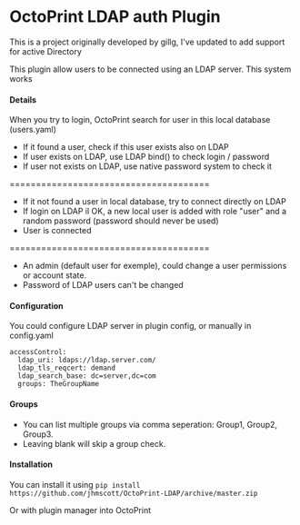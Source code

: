 OctoPrint LDAP auth Plugin
=========================

This is a project originally developed by gillg, I've updated to add support for active Directory

This plugin allow users to be connected using an LDAP server.
This system works 

#### Details

When you try to login, OctoPrint search for user in this local database (users.yaml)
- If it found a user, check if this user exists also on LDAP
- If user exists on LDAP, use LDAP bind() to check login / password
- If user not exists on LDAP, use native password system to check it

======================================

- If it not found a user in local database, try to connect directly on LDAP
- If login on LDAP il OK, a new local user is added with role "user" and a random password (password should never be used)
- User is connected

======================================

- An admin (default user for exemple), could change a user permissions or account state.
- Password of LDAP users can't be changed

#### Configuration

You could configure LDAP server in plugin config, or manually in config.yaml

```
accessControl:
  ldap_uri: ldaps://ldap.server.com/
  ldap_tls_reqcert: demand
  ldap_search_base: dc=server,dc=com
  groups: TheGroupName
```

#### Groups
- You can list multiple groups via comma seperation: Group1, Group2, Group3. 
- Leaving blank will skip a group check.

#### Installation

You can install it using ```pip install https://github.com/jhmscott/OctoPrint-LDAP/archive/master.zip```

Or with plugin manager into OctoPrint
